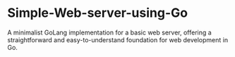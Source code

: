 # Simple-Web-server-using-Go
A minimalist GoLang implementation for a basic web server, offering a straightforward and easy-to-understand foundation for web development in Go.
